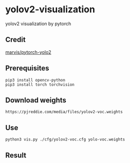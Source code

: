 # yolov2-visualization
yolov2 visualization by pytorch

## Credit
[marvis/pytorch-yolo2](https://github.com/marvis/pytorch-yolo2)

## Prerequisites
```
pip3 install opencv-python
pip3 install torch torchvision
```

## Download weights
```
https://pjreddie.com/media/files/yolov2-voc.weights
```

## Use
```
python3 vis.py ./cfg/yolov2-voc.cfg yolo-voc.weights 
```

## Result
